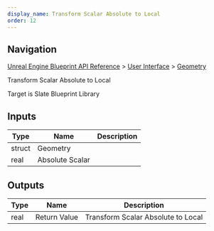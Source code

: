 ```yaml
---
display_name: Transform Scalar Absolute to Local
order: 12
---
```

## Navigation

[Unreal Engine Blueprint API Reference](https://dev.epicgames.com/documentation/en-us/unreal-engine/BlueprintAPI) > [User Interface](https://dev.epicgames.com/documentation/en-us/unreal-engine/BlueprintAPI/UserInterface) > [Geometry](https://dev.epicgames.com/documentation/en-us/unreal-engine/BlueprintAPI/UserInterface/Geometry)

Transform Scalar Absolute to Local

Target is Slate Blueprint Library

## Inputs

| Type | Name | Description |
| --- | --- | --- |
| struct | Geometry |  |
| real | Absolute Scalar |  |

## Outputs

| Type | Name | Description |
| --- | --- | --- |
| real | Return Value | Transform Scalar Absolute to Local |
